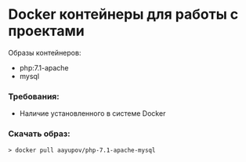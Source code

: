 # Docker контейнеры для работы с проектами
  Образы контейнеров:
   * php:7.1-apache
   * mysql

### Требования:
   * Наличие установленного в системе Docker

### Скачать образ:

    > docker pull aayupov/php-7.1-apache-mysql